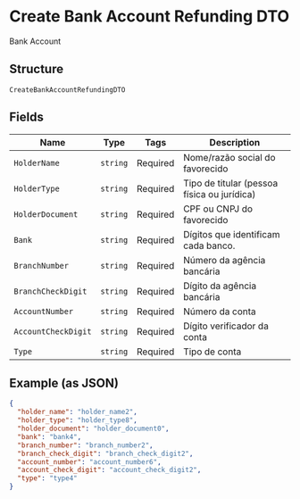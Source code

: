 
# Create Bank Account Refunding DTO

Bank Account

## Structure

`CreateBankAccountRefundingDTO`

## Fields

| Name | Type | Tags | Description |
|  --- | --- | --- | --- |
| `HolderName` | `string` | Required | Nome/razão social do favorecido |
| `HolderType` | `string` | Required | Tipo de titular (pessoa física ou jurídica) |
| `HolderDocument` | `string` | Required | CPF ou CNPJ do favorecido |
| `Bank` | `string` | Required | Dígitos que identificam cada banco. |
| `BranchNumber` | `string` | Required | Número da agência bancária |
| `BranchCheckDigit` | `string` | Required | Dígito da agência bancária |
| `AccountNumber` | `string` | Required | Número da conta |
| `AccountCheckDigit` | `string` | Required | Dígito verificador da conta |
| `Type` | `string` | Required | Tipo de conta |

## Example (as JSON)

```json
{
  "holder_name": "holder_name2",
  "holder_type": "holder_type8",
  "holder_document": "holder_document0",
  "bank": "bank4",
  "branch_number": "branch_number2",
  "branch_check_digit": "branch_check_digit2",
  "account_number": "account_number6",
  "account_check_digit": "account_check_digit2",
  "type": "type4"
}
```


